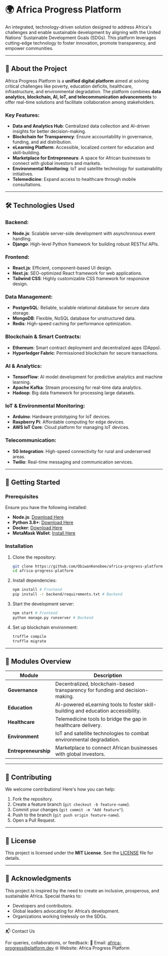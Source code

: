 # 🌍 **Africa Progress Platform**  

An integrated, technology-driven solution designed to address Africa's challenges and enable sustainable development by aligning with the United Nations' Sustainable Development Goals (SDGs). This platform leverages cutting-edge technology to foster innovation, promote transparency, and empower communities.

---

## 🚀 **About the Project**  
Africa Progress Platform is a **unified digital platform** aimed at solving critical challenges like poverty, education deficits, healthcare, infrastructure, and environmental degradation. The platform combines **data analytics, blockchain, AI, IoT, and telecommunication advancements** to offer real-time solutions and facilitate collaboration among stakeholders.

### Key Features:  
- **Data and Analytics Hub**: Centralized data collection and AI-driven insights for better decision-making.  
- **Blockchain for Transparency**: Ensure accountability in governance, funding, and aid distribution.  
- **eLearning Platform**: Accessible, localized content for education and skill-building.  
- **Marketplace for Entrepreneurs**: A space for African businesses to connect with global investors and markets.  
- **Environmental Monitoring**: IoT and satellite technology for sustainability initiatives.  
- **Telemedicine**: Expand access to healthcare through mobile consultations.  

---

## 🛠️ **Technologies Used**  
### Backend:
- **Node.js**: Scalable server-side development with asynchronous event handling.  
- **Django**: High-level Python framework for building robust RESTful APIs.  

### Frontend:  
- **React.js**: Efficient, component-based UI design.  
- **Next.js**: SEO-optimized React framework for web applications.  
- **Tailwind CSS**: Highly customizable CSS framework for responsive design.  

### Data Management:  
- **PostgreSQL**: Reliable, scalable relational database for secure data storage.  
- **MongoDB**: Flexible, NoSQL database for unstructured data.  
- **Redis**: High-speed caching for performance optimization.  

### Blockchain & Smart Contracts:  
- **Ethereum**: Smart contract deployment and decentralized apps (DApps).  
- **Hyperledger Fabric**: Permissioned blockchain for secure transactions.  

### AI & Analytics:  
- **TensorFlow**: AI model development for predictive analytics and machine learning.  
- **Apache Kafka**: Stream processing for real-time data analytics.  
- **Hadoop**: Big data framework for processing large datasets.  

### IoT & Environmental Monitoring:  
- **Arduino**: Hardware prototyping for IoT devices.  
- **Raspberry Pi**: Affordable computing for edge devices.  
- **AWS IoT Core**: Cloud platform for managing IoT devices.  

### Telecommunication:  
- **5G Integration**: High-speed connectivity for rural and underserved areas.  
- **Twilio**: Real-time messaging and communication services.  

---

## 🔧 **Getting Started**

### Prerequisites  
Ensure you have the following installed:  
- **Node.js**: [Download Here](https://nodejs.org)  
- **Python 3.8+**: [Download Here](https://www.python.org/downloads/)  
- **Docker**: [Download Here](https://www.docker.com/)  
- **MetaMask Wallet**: [Install Here](https://metamask.io/)  

### Installation  
1. Clone the repository:  
   ```bash  
   git clone https://github.com/ObiwanKenobee/africa-progress-platform.git  
   cd africa-progress-platform  
   ```  

2. Install dependencies:  
   ```bash  
   npm install # Frontend  
   pip install -r backend/requirements.txt # Backend  
   ```  

3. Start the development server:  
   ```bash  
   npm start # Frontend  
   python manage.py runserver # Backend  
   ```  

4. Set up blockchain environment:  
   ```bash  
   truffle compile  
   truffle migrate  
   ```  

---

## 🧩 **Modules Overview**  
| **Module**            | **Description**                                                                                  |  
|------------------------|--------------------------------------------------------------------------------------------------|  
| **Governance**         | Decentralized, blockchain-based transparency for funding and decision-making.                    |  
| **Education**          | AI-powered eLearning tools to foster skill-building and education accessibility.                 |  
| **Healthcare**         | Telemedicine tools to bridge the gap in healthcare delivery.                                     |  
| **Environment**        | IoT and satellite technologies to combat environmental degradation.                              |  
| **Entrepreneurship**   | Marketplace to connect African businesses with global investors.                                 |  

---

## 📜 **Contributing**  
We welcome contributions! Here's how you can help:  
1. Fork the repository.  
2. Create a feature branch (`git checkout -b feature-name`).  
3. Commit your changes (`git commit -m "Add feature"`).  
4. Push to the branch (`git push origin feature-name`).  
5. Open a Pull Request.  

---

## 📖 **License**  
This project is licensed under the **MIT License**. See the [LICENSE](LICENSE) file for details.  

---

## 🌟 **Acknowledgments**  
This project is inspired by the need to create an inclusive, prosperous, and sustainable Africa. Special thanks to:  
- Developers and contributors.  
- Global leaders advocating for Africa’s development.  
- Organizations working tirelessly on the SDGs.  

---
📬 Contact Us

For queries, collaborations, or feedback:
📧 Email: africa-progress@platform.dev
🌐 Website: Africa Progress Platform

